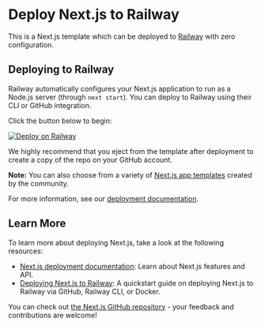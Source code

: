 # Deploy Next.js to Railway

This is a Next.js template which can be deployed to [Railway](https://railway.app) with zero configuration.

## Deploying to Railway

Railway automatically configures your Next.js application to run as a Node.js server (through `next start`). You can deploy to Railway using their CLI or GitHub integration.

Click the button below to begin:

[![Deploy on Railway](https://railway.app/button.svg)](https://railway.com/new/template/yDom4a)

We highly recommend that you eject from the template after deployment to create a copy of the repo on your GitHub account.

**Note:** You can also choose from a variety of [Next.js app templates](https://railway.app/templates?q=nextjs) created by the community.

For more information, see our [deployment documentation](https://nextjs.org/docs/app/building-your-application/deploying#self-hosting).

## Learn More

To learn more about deploying Next.js, take a look at the following resources:

- [Next.js deployment documentation](https://nextjs.org/docs): Learn about Next.js features and API.
- [Deploying Next.js to Railway](https://docs.railway.app/quick-start): A quickstart guide on deploying Next.js to Railway via GitHub, Railway CLI, or Docker.

You can check out [the Next.js GitHub repository](https://github.com/vercel/next.js) - your feedback and contributions are welcome!
